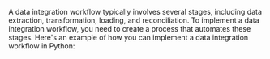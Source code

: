 A data integration workflow typically involves several stages, including data extraction, transformation, loading, and reconciliation. To implement a data integration workflow, you need to create a process that automates these stages. Here's an example of how you can implement a data integration workflow in Python: